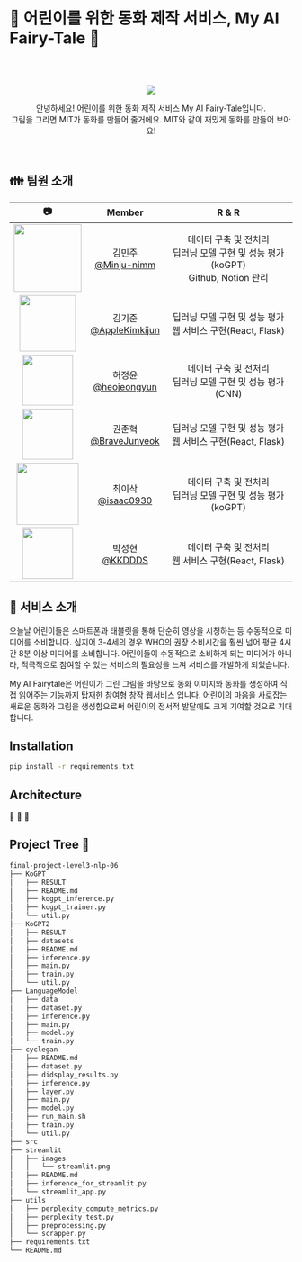 # :baby: 어린이를 위한 동화 제작 서비스, My AI Fairy-Tale :green_book:
<br>
</br>

<p align="center"><img src ="https://user-images.githubusercontent.com/119478998/228507228-d11276a3-f62d-4806-96d7-99826c7f3037.png"></p>

<div align="center">
안녕하세요! 어린이를 위한 동화 제작 서비스 My AI Fairy-Tale입니다. <br> 
그림을 그리면 MIT가 동화를 만들어 줄거에요. MIT와 같이 재밌게 동화를 만들어 보아요!
</div>

<br>
</br>

## :family: 팀원 소개
|     :camera: |  Member	|             R & R   	|
|:-----:	|:-----:|:-------------------------------------------------------:	|
|     <img src="https://user-images.githubusercontent.com/119478998/228486556-2aa892ef-467a-45e7-9d8d-8c1608061d08.png" width = 120> |  김민주 <br> [@Minju-nimm](https://github.com/Minju-nimm) 	|             데이터 구축 및 전처리 <br> 딥러닝 모델 구현 및 성능 평가(koGPT)  <br> Github, Notion 관리   	|
|   <img src="https://user-images.githubusercontent.com/119478998/228479938-280d9099-5753-4c9b-a922-4e7ba2c3fec3.png" width = 100> 	|   김기준 <br> [@AppleKimkijun](https://github.com/AppleKimkijun) 	|  딥러닝 모델 구현 및 성능 평가 <br> 웹 서비스 구현(React, Flask)	|
|   <img src="https://user-images.githubusercontent.com/119478998/228500320-feb1cd01-d33c-4c40-8543-5469b32deed1.png" width = 90> 	| 허정윤  <br>  [@heojeongyun](https://github.com/heojeongyun)	|          데이터 구축 및 전처리 <br> 딥러닝 모델 구현 및 성능 평가(CNN)	|
|   <img src="https://user-images.githubusercontent.com/119478998/228480501-9c912752-9479-47d1-82ae-abe55c5440b2.png" width = 90>  	|  	권준혁	<br> [@BraveJunyeok](https://github.com/BraveJunyeok)| 딥러닝 모델 구현 및 성능 평가 <br> 웹 서비스 구현(React, Flask)     	|
|   <img src="https://user-images.githubusercontent.com/119478998/228480867-4eda595e-05e4-42ce-8e58-99b13c964ce7.png" width = 110>  	|  최이삭 <br> [@isaac0930](https://github.com/isaac0930)	| 데이터 구축 및 전처리 <br> 딥러닝 모델 구현 및 성능 평가(koGPT)  	|
| <img src="https://user-images.githubusercontent.com/119478998/228481599-f84242a7-aa9d-4413-b966-a173c850aecd.png" width = 90> 	| 박성현 <br> [@KKDDDS](https://github.com/KKDDDS)       | 데이터 구축 및 전처리  <br> 웹 서비스 구현(React, Flask)  	|




## :information_desk_person: 서비스 소개
오늘날 어린이들은 스마트폰과 태블릿을 통해 단순히 영상을 시청하는 등 수동적으로 미디어를 소비합니다. 심지어 3-4세의 경우 WHO의 권장 소비시간을 훨씬 넘어 평균 4시간 8분 이상 미디어를 소비합니다. 어린이들이 수동적으로 소비하게 되는 미디어가 아니라, 적극적으로 참여할 수 있는 서비스의 필요성을 느껴 서비스를 개발하게 되었습니다. 

My AI Fairytale은 어린이가 그린 그림을 바탕으로 동화 이미지와 동화를 생성하여 직접 읽어주는 기능까지 탑재한 참여형 창작 웹서비스 입니다. 어린이의 마음을 사로잡는 새로운 동화와 그림을 생성함으로써 어린이의 정서적 발달에도 크게 기여할 것으로 기대합니다.


## Installation
```bash
pip install -r requirements.txt
```

## Architecture

:baby:
:child:
:book:


## Project Tree :deciduous_tree:
```bash
final-project-level3-nlp-06
├── KoGPT
│   ├── RESULT
│   ├── README.md
│   ├── kogpt_inference.py
│   ├── kogpt_trainer.py
│   └── util.py
├── KoGPT2
│   ├── RESULT
│   ├── datasets
│   ├── README.md
│   ├── inference.py
│   ├── main.py
│   ├── train.py
│   └── util.py
├── LanguageModel
│   ├── data
│   ├── dataset.py
│   ├── inference.py
│   ├── main.py
│   ├── model.py
│   └── train.py
├── cyclegan
│   ├── README.md
│   ├── dataset.py
│   ├── didsplay_results.py
│   ├── inference.py
│   ├── layer.py
│   ├── main.py
│   ├── model.py
│   ├── run_main.sh
│   ├── train.py
│   └── util.py
├── src
├── streamlit
│   ├── images
│   │   └── streamlit.png
│   ├── README.md
│   ├── inference_for_streamlit.py
│   └── streamlit_app.py
├── utils
│   ├── perplexity_compute_metrics.py
│   ├── perplexity_test.py
│   ├── preprocessing.py
│   └── scrapper.py
├── requirements.txt
└── README.md
```
